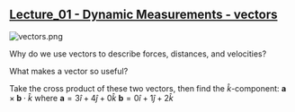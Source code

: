 ## [Lecture_01 - Dynamic Measurements - vectors](https://youtu.be/UhXIGnef_ug)
![vectors.png](https://i.imgur.com/GEjIkSw.png)

Why do we use vectors to describe forces, distances, and velocities?

What makes a vector so useful?

Take the cross product of these two vectors, then find the $\hat{k}$-component:
$\mathbf{a}\times\mathbf{b}\cdot\hat{k}$
where
$\mathbf{a} = 3\hat{i} +4\hat{j}+0\hat{k}$
$\mathbf{b} = 0\hat{i} +1\hat{j}+2\hat{k}$

